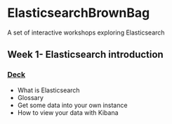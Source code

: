 # ElasticsearchBrownBag

A set of interactive workshops exploring Elasticsearch

## Week 1- Elasticsearch introduction 

### [Deck](https://hackmd.io/@worthington10tw/S16Ds3ycv#/)

- What is Elasticsearch
- Glossary
- Get some data into your own instance
- How to view your data with Kibana
